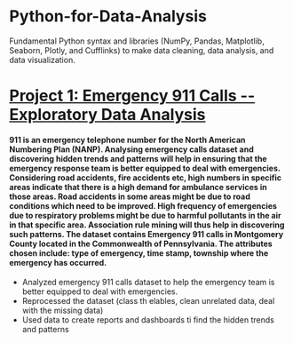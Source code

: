 # Python-for-Data-Analysis
Fundamental Python syntax and libraries (NumPy, Pandas, Matplotlib, Seaborn, Plotly, and Cufflinks) to make data cleaning, data analysis, and data visualization.



# [Project 1: Emergency 911 Calls -- Exploratory Data Analysis](http://localhost:8888/nbconvert/html/Python%20for%20Data%20Science%20and%20Machine%20Learning%20/Course%20Notes%20File/10-Data-Capstone-Projects/Emergency%20911%20Calls%20--%20Exploratory%20Data%20Analysis%20Project%20.ipynb?download=false)
#### 911 is an emergency telephone number for the North American Numbering Plan (NANP). Analysing emergency calls dataset and discovering hidden trends and patterns will help in ensuring that the emergency response team is better equipped to deal with emergencies. Considering road accidents, fire accidents etc, high numbers in specific areas indicate that there is a high demand for ambulance services in those areas. Road accidents in some areas might be due to road conditions which need to be improved. High frequency of emergencies due to respiratory problems might be due to harmful pollutants in the air in that specific area. Association rule mining will thus help in discovering such patterns. The dataset contains Emergency 911 calls in Montgomery County located in the Commonwealth of Pennsylvania. The attributes chosen include: type of emergency, time stamp, township where the emergency has occurred.

* Analyzed emergency 911 calls dataset to help the emergency team is better equipped to deal with emergencies.
* Reprocessed the dataset (class th elables, clean unrelated data, deal with the missing data)
* Used data to create reports and dashboards ti find the hidden trends and patterns

